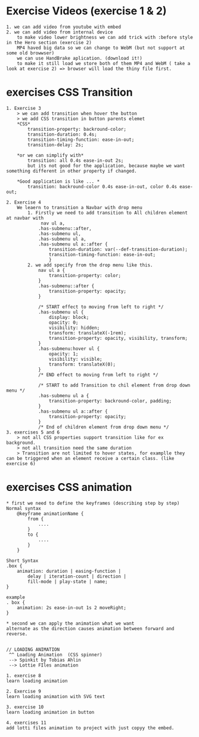 # Exercise Videos (exercise 1 & 2)

    1. we can add video from youtube with embed
    2. we can add video from internal device
        to make video lower brightness we can add trick with :before style in the Hero section (exercise 2)
        MP4 haved big data so we can change to WebM (but not support at some old browwser)
        we can use HandBrake aplication. (download it!)
        to make it still load we store both of them MP4 and WebM ( take a look at exercise 2) => browser will load the thiny file first.

# exercises CSS Transition

    1. Exercise 3
        > we can add transition when hover the button
        > we add CSS transition in button parents elemet
        *CSS*
            transition-property: backround-color;
            transition-duration: 0.4s;
            transition-timing-function: ease-in-out;
            transition-delay: 2s;

        *or we can simplify with*
            transition: all 0.4s ease-in-out 2s;
            but its not good for the application, because maybe we want something different in other property if changed.

        *Good application is like ... *
            transition: backround-color 0.4s ease-in-out, color 0.4s ease-out;

    2. Exercise 4
        We leaern to transition a Navbar with drop menu
            1. Firstly we need to add transition to All children element at navbar with
                 nav ul a,
                .has-submenu::after,
                .has-submenu ul,
                .has-submenu ul a,
                .has-submenu ul a::after {
                    transition-duration: var(--def-transition-duration);
                    transition-timing-function: ease-in-out;
                    }
            2. we add specify from the drop menu like this.
                nav ul a {
                    transition-property: color;
                }
                .has-submenu::after {
                    transition-property: opacity;
                }

                /* START effect to moving from left to right */
                .has-submenu ul {
                    display: block;
                    opacity: 0;
                    visibility: hidden;
                    transform: translateX(-1rem);
                    transition-property: opacity, visibility, transform;
                }
                .has-submenu:hover ul {
                    opacity: 1;
                    visibility: visible;
                    transform: translateX(0);
                }
                /* END effect to moving from left to right */

                /* START to add Transition to chil element from drop down menu */
                .has-submenu ul a {
                    transition-property: backround-color, padding;
                }
                .has-submenu ul a::after {
                    transition-property: opacity;
                }
                /* End of children element from drop down menu */
    3. exercises 5 and 6
        > not all CSS properties support transition like for ex background.
        > not all transition need the same duration
        > Transition are not limited to hover states, for examplle they can be triggered when an element receive a certain class. (like exercise 6)

# exercises CSS animation

    * first we need to define the keyframes (describing step by step)
    Normal syntax
        @keyframe animationName {
            from {
                ....
            }
            to {
                ....
            }
        }

    Short Syntax
    .box {
        animation: duration | easing-function |
            delay | iteration-count | direction |
            fill-mode | play-state | name;
    }

    example
    . box {
        animation: 2s ease-in-out 1s 2 moveRight;
    }

    * second we can apply the animation what we want
    alternate as the direction causes animation between forward and reverse.


    // LOADING ANIMATION
     ^^ Loading Animation  (CSS spinner)
     --> Spinkit by Tobias Ahlin
     --> Lottie FIles animation

    1. exercise 8
    learn loading animation

    2. Exercise 9
    learn loading animation with SVG text

    3. exercise 10
    learn loading animation in button

    4. exercises 11
    add lotti files animation to project with just copyy the embed.
